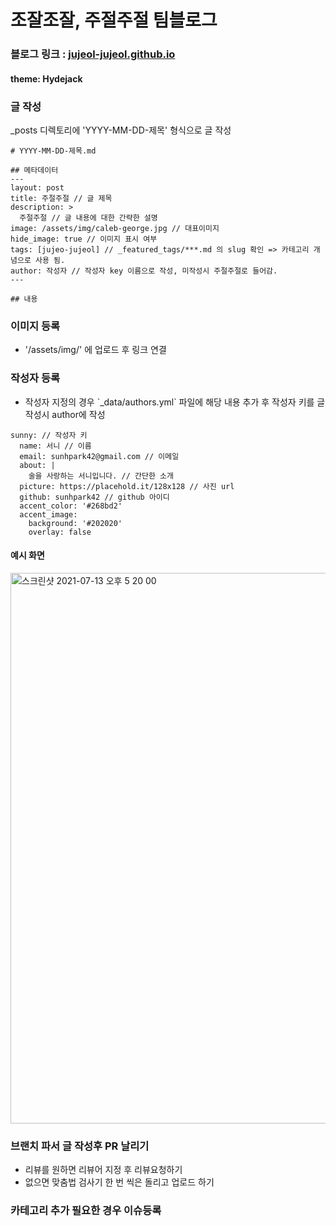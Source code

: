 # 조잘조잘, 주절주절 팀블로그
### 블로그 링크 : [jujeol-jujeol.github.io](jujeol-jujeol.github.io)

#### theme: Hydejack

### 글 작성

\_posts 디렉토리에 'YYYY-MM-DD-제목' 형식으로 글 작성

```
# YYYY-MM-DD-제목.md

## 메타데이터
---
layout: post
title: 주절주절 // 글 제목
description: >
  주절주절 // 글 내용에 대한 간략한 설명
image: /assets/img/caleb-george.jpg // 대표이미지
hide_image: true // 이미지 표시 여부
tags: [jujeo-jujeol] // _featured_tags/***.md 의 slug 확인 => 카테고리 개념으로 사용 됨.
author: 작성자 // 작성자 key 이름으로 작성, 미작성시 주절주절로 들어감.
---

## 내용
```

### 이미지 등록
* '/assets/img/' 에 업로드 후 링크 연결

### 작성자 등록

*   작성자 지정의 경우 \`\_data/authors.yml\` 파일에 해당 내용 추가 후 작성자 키를 글 작성시 author에 작성
```
sunny: // 작성자 키
  name: 서니 // 이름
  email: sunhpark42@gmail.com // 이메일
  about: |
    술을 사랑하는 서니입니다. // 간단한 소개
  picture: https://placehold.it/128x128 // 사진 url
  github: sunhpark42 // github 아이디
  accent_color: '#268bd2'
  accent_image:
    background: '#202020'
    overlay: false
```

#### 예시 화면
<img width="881" alt="스크린샷 2021-07-13 오후 5 20 00" src="https://user-images.githubusercontent.com/67677561/125417329-0e6d7e22-e90f-48cb-89d6-74ee5c5bd8c0.png">

### 브랜치 파서 글 작성후 PR 날리기
* 리뷰를 원하면 리뷰어 지정 후 리뷰요청하기
* 없으면 맞춤법 검사기 한 번 씩은 돌리고 업로드 하기

### 카테고리 추가 필요한 경우 이슈등록
